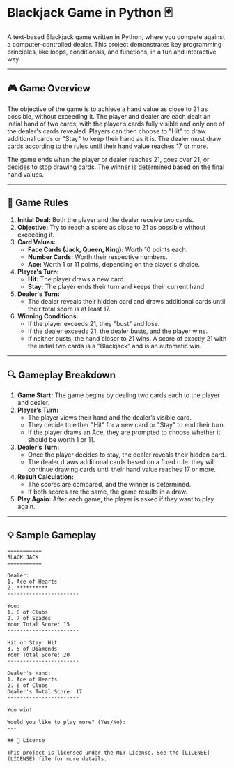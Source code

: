 # Blackjack Game in Python 🃏

A text-based Blackjack game written in Python, where you compete against a computer-controlled dealer. This project demonstrates key programming principles, like loops, conditionals, and functions, in a fun and interactive way.

---

## 🎮 Game Overview

The objective of the game is to achieve a hand value as close to 21 as possible, without exceeding it. The player and dealer are each dealt an initial hand of two cards, with the player’s cards fully visible and only one of the dealer's cards revealed. Players can then choose to "Hit" to draw additional cards or "Stay" to keep their hand as it is. The dealer must draw cards according to the rules until their hand value reaches 17 or more.

The game ends when the player or dealer reaches 21, goes over 21, or decides to stop drawing cards. The winner is determined based on the final hand values.

---

## 📏 Game Rules

1. **Initial Deal:** Both the player and the dealer receive two cards.
2. **Objective:** Try to reach a score as close to 21 as possible without exceeding it.
3. **Card Values:**
   - **Face Cards (Jack, Queen, King):** Worth 10 points each.
   - **Number Cards:** Worth their respective numbers.
   - **Ace:** Worth 1 or 11 points, depending on the player's choice.
4. **Player's Turn:**
   - **Hit:** The player draws a new card.
   - **Stay:** The player ends their turn and keeps their current hand.
5. **Dealer's Turn:** 
   - The dealer reveals their hidden card and draws additional cards until their total score is at least 17.
6. **Winning Conditions:**
   - If the player exceeds 21, they "bust" and lose.
   - If the dealer exceeds 21, the dealer busts, and the player wins.
   - If neither busts, the hand closer to 21 wins. A score of exactly 21 with the initial two cards is a "Blackjack" and is an automatic win.

---

## 🔍 Gameplay Breakdown

1. **Game Start:** The game begins by dealing two cards each to the player and dealer.
2. **Player’s Turn:**
   - The player views their hand and the dealer’s visible card.
   - They decide to either "Hit" for a new card or "Stay" to end their turn.
   - If the player draws an Ace, they are prompted to choose whether it should be worth 1 or 11.
3. **Dealer’s Turn:** 
   - Once the player decides to stay, the dealer reveals their hidden card.
   - The dealer draws additional cards based on a fixed rule: they will continue drawing cards until their hand value reaches 17 or more.
4. **Result Calculation:** 
   - The scores are compared, and the winner is determined.
   - If both scores are the same, the game results in a draw.
5. **Play Again:** After each game, the player is asked if they want to play again.

---

## 💡 Sample Gameplay

```plaintext
===========
BLACK JACK
===========

Dealer:
1. Ace of Hearts
2. **********
-----------------------

You:
1. 8 of Clubs
2. 7 of Spades
Your Total Score: 15
-----------------------

Hit or Stay: Hit
3. 5 of Diamonds
Your Total Score: 20
-----------------------

Dealer's Hand:
1. Ace of Hearts
2. 6 of Clubs
Dealer's Total Score: 17
-----------------------

You win!

Would you like to play more? (Yes/No):
---

## 📝 License

This project is licensed under the MIT License. See the [LICENSE](LICENSE) file for more details.


